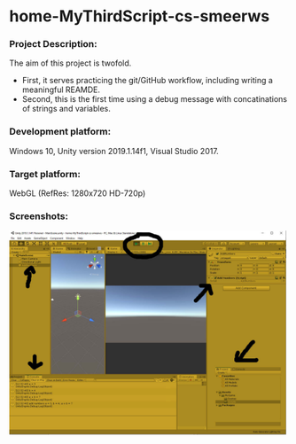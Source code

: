 # home-MyThirdScript-cs-smeerws

### Project Description: 

The aim of this project is twofold. 
+ First, it serves practicing the git/GitHub workflow, including writing a meaningful REAMDE. 
+ Second, this is the first time using a debug message with concatinations of strings and variables. 

### Development platform: 

Windows 10, Unity version 2019.1.14f1, Visual Studio 2017.

### Target platform: 

WebGL (RefRes: 1280x720 HD-720p)  

### Screenshots:

<div>
<img src = "./Screenshots/home-pic-playmode-mythirdscript-addnumbers-cs-smeerws.jpg" width = "500">
</div> 